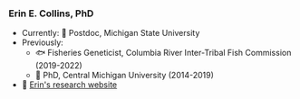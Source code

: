 ### Erin E. Collins, PhD

- Currently: :dna: Postdoc, Michigan State University
- Previously:
    - :fish: Fisheries Geneticist, Columbia River Inter-Tribal Fish Commission (2019-2022)
    - :ice_cube: PhD, Central Michigan University (2014-2019)
- :test_tube: [Erin's research website](https://eecollins.wixsite.com/research)
